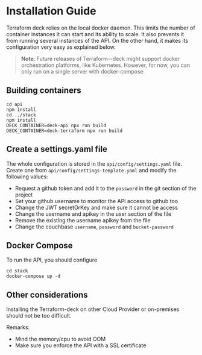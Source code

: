 # Installation Guide

Terraform deck relies on the local docker daemon. This limits the number of
container instances it can start and its ability to scale. It also prevents it
from running several instances of the API. On the other hand, it makes its 
configuration very easy as explained below.

> **Note**: Future releases of Terraform--deck might support docker
  orchestration platforms, like Kubernetes. However, for now, you can
  only run on a single server with docker-compose

## Building containers

```shell
cd api
npm install
cd ../stack
npm install
DECK_CONTAINER=deck-api npx run build
DECK_CONTAINER=deck-terraform npx run build
```

## Create a settings.yaml file

The whole configuration is stored in the `api/config/settings.yaml`
file. Create one from `api/config/settings-template.yaml` and modify
the following values:

- Request a github token and add it to the `password` in the git section of the project
- Set your github username to monitor the API access to github too
- Change the JWT secretOrKey and make sure it cannot be access
- Change the username and apikey in the user section of the file
- Remove the existing the username apikey from the file
- Change the couchbase `username`, `password` and `bucket-password`

## Docker Compose

To run the API, you should configure 

```shell
cd stack
docker-compose up -d
```

## Other considerations

Installing the Terraform-deck on other Cloud Provider or on-premises should
not be too difficult. 

Remarks:
- Mind the memory/cpu to avoid OOM
- Make sure you enforce the API with a SSL certificate

